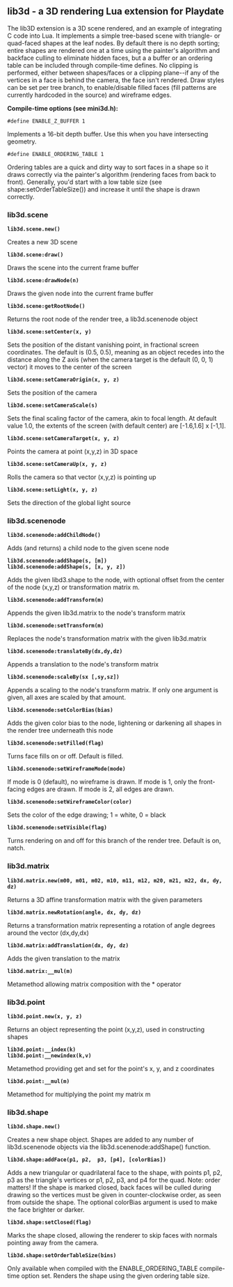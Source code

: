 
## lib3d - a 3D rendering Lua extension for Playdate

The lib3D extension is a 3D scene rendered, and an example of integrating C code into Lua. It implements a simple tree-based scene with triangle- or quad-faced shapes at the leaf nodes. By default there is no depth sorting; entire shapes are rendered one at a time using the painter's algorithm and backface culling to eliminate hidden faces, but a a buffer or an ordering table can be included through compile-time defines. No clipping is performed, either between shapes/faces or a clipping plane--if any of the vertices in a face is behind the camera, the face isn't rendered. Draw styles can be set per tree branch, to enable/disable filled faces (fill patterns are currently hardcoded in the source) and wireframe edges.

**Compile-time options (see mini3d.h):**

`#define ENABLE_Z_BUFFER 1`

Implements a 16-bit depth buffer. Use this when you have intersecting geometry.

`#define ENABLE_ORDERING_TABLE 1`

Ordering tables are a quick and dirty way to sort faces in a shape so it draws correctly via the painter's algorithm (rendering faces from back to front). Generally, you'd start with a low table size (see shape:setOrderTableSize()) and increase it until the shape is drawn correctly.


### lib3d.scene

**`lib3d.scene.new()`**

Creates a new 3D scene

**`lib3d.scene:draw()`**

Draws the scene into the current frame buffer

**`lib3d.scene:drawNode(n)`**

Draws the given node into the current frame buffer

**`lib3d.scene:getRootNode()`**

Returns the root node of the render tree, a lib3d.scenenode object

**`lib3d.scene:setCenter(x, y)`**

Sets the position of the distant vanishing point, in fractional screen coordinates. The default is (0.5, 0.5), meaning as an object recedes into the distance along the Z axis (when the camera target is the default (0, 0, 1) vector) it moves to the center of the screen

**`lib3d.scene:setCameraOrigin(x, y, z)`**

Sets the position of the camera

**`lib3d.scene:setCameraScale(s)`**

Sets the final scaling factor of the camera, akin to focal length. At default value 1.0, the extents of the screen (with default center) are [-1.6,1.6] x [-1,1].

**`lib3d.scene:setCameraTarget(x, y, z)`**

Points the camera at point (x,y,z) in 3D space

**`lib3d.scene:setCameraUp(x, y, z)`**

Rolls the camera so that vector (x,y,z) is pointing up

**`lib3d.scene:setLight(x, y, z)`**

Sets the direction of the global light source


### lib3d.scenenode

**`lib3d.scenenode:addChildNode()`**

Adds (and returns) a child node to the given scene node

**`lib3d.scenenode:addShape(s, [m])`**  
**`lib3d.scenenode:addShape(s, [x, y, z])`**

Adds the given libd3.shape to the node, with optional offset from the center of the node (x,y,z) or transformation matrix m.

**`lib3d.scenenode:addTransform(m)`**

Appends the given lib3d.matrix to the node's transform matrix

**`lib3d.scenenode:setTransform(m)`**

Replaces the node's transformation matrix with the given lib3d.matrix

**`lib3d.scenenode:translateBy(dx,dy,dz)`**

Appends a translation to the node's transform matrix

**`lib3d.scenenode:scaleBy(sx [,sy,sz])`**

Appends a scaling to the node's transform matrix. If only one argument is given, all axes are scaled by that amount.

**`lib3d.scenenode:setColorBias(bias)`**

Adds the given color bias to the node, lightening or darkening all shapes in the render tree underneath this node

**`lib3d.scenenode:setFilled(flag)`**

Turns face fills on or off. Default is filled.

**`lib3d.scenenode:setWireframeMode(mode)`**

If mode is 0 (default), no wireframe is drawn. If mode is 1, only the front-facing edges are drawn. If mode is 2, all edges are drawn.

**`lib3d.scenenode:setWireframeColor(color)`**

Sets the color of the edge drawing; 1 = white, 0 = black

**`lib3d.scenenode:setVisible(flag)`**

Turns rendering on and off for this branch of the render tree. Default is on, natch.


### lib3d.matrix

**`lib3d.matrix.new(m00, m01, m02, m10, m11, m12, m20, m21, m22, dx, dy, dz)`**

Returns a 3D affine transformation matrix with the given parameters

**`lib3d.matrix.newRotation(angle, dx, dy, dz)`**

Returns a transformation matrix representing a rotation of angle degrees around the vector (dx,dy,dx)

**`lib3d.matrix:addTranslation(dx, dy, dz)`**

Adds the given translation to the matrix

**`lib3d.matrix:__mul(m)`**

Metamethod allowing matrix composition with the * operator


### lib3d.point

**`lib3d.point.new(x, y, z)`**

Returns an object representing the point (x,y,z), used in constructing shapes

**`lib3d.point:__index(k)`**  
**`lib3d.point:__newindex(k,v)`**

Metamethod providing get and set for the point's x, y, and z coordinates

**`lib3d.point:__mul(m)`**

Metamethod for multiplying the point my matrix m


### lib3d.shape

**`lib3d.shape.new()`**

Creates a new shape object. Shapes are added to any number of lib3d.scenenode objects via the lib3d.scenenode:addShape() function.

**`lib3d.shape:addFace(p1, p2,  p3, [p4], [colorBias])`**

Adds a new triangular or quadrilateral face to the shape, with points p1, p2, p3 as the triangle's vertices or p1, p2, p3, and p4 for the quad. Note: order matters! If the shape is marked closed, back faces will be culled during drawing so the vertices must be given in counter-clockwise order, as seen from outside the shape. The optional colorBias argument is used to make the face brighter or darker.

**`lib3d.shape:setClosed(flag)`**

Marks the shape closed, allowing the renderer to skip faces with normals pointing away from the camera.

**`lib3d.shape:setOrderTableSize(bins)`**

Only available when compiled with the ENABLE_ORDERING_TABLE compile-time option set. Renders the shape using the given ordering table size.
